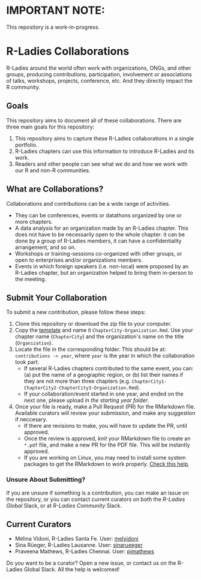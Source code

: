 # IMPORTANT NOTE:
This repository is a work-in-progress.



# R-Ladies Collaborations

R-Ladies around the world often work with organizations, ONGs, and other groups, producing contributions, participation, involvement or associations of talks, workshops, projects, conference, etc. And they directly impact the R community.

## Goals
This repository aims to document all of these collaborations. There are three main goals for this repository:
1. This repository aims to capture these R-Ladies collaborations in a single portfolio.
1. R-Ladies chapters can use this information to introduce R-Ladies and its work.
1. Readers and other people can see what we do and how we work with our R and non-R communities.

## What are Collaborations?
Collaborations and contributions can be a wide range of activities.
- They can be conferences, events or datathons organized by one or more chapters.
- A data analysis for an organization made by an R-Ladies chapter. This does not have to be necessarily open to the whole chapter: it can be done by a group of R-Ladies members, it can have a confidentiality arrangement, and so on.
- Workshops or training-sessions co-organized with other groups, or open to enterprises and/or organizations members.
- Events in which foreign speakers (i.e. non-local) were proposed by an R-Ladies chapter, but an organization helped to bring them in-person to the meeting.

## Submit Your Collaboration
To submit a new contribution, please follow these steps:

1. Clone this repository or download the zip file to your computer.
1. Copy the [template](/resources/template.Rmd) and name it `ChapterCity-Organization.Rmd`. Use your chapter name (`ChapterCity`) and the organization's name on the title (`Organization`).
1. Locate the file in the corresponding folder. This should be at: `contributions -> year`, where `year` is the year in which the collaboration took part.
    - If several R-Ladies chapters contributed to the same event, you can: (a) put the name of a geographic region, or (b) list their names if they are not more than three chapters (e.g. `ChapterCity1-ChapterCity2-ChapterCity3-Organization.Rmd`).
    - If your collaboration/event started in one year, and ended on the next one, please upload _in the starting year folder_.   
1. Once your file is ready, make a Pull Request (PR) for the RMarkdown file. Available curators will review your submission, and make any suggestion if neccesary.
    - If there are revisions to make, you will have to update the PR, until approved.
    - Once the review is approved, _knit_ your RMarkdown file to create an `*.pdf` file, and make a new PR for the PDF file. This will be instantly approved. 
    - If you are working on Linux, you may need to install some system packages to get the RMarkdown to work properly. [Check this help](https://dzone.com/articles/installing-latex-ubuntu).



### Unsure About Submitting?
If you are unsure if something is a contribution, you can make an issue on the repository, or you can contact current curators on both the _R-Ladies Global_ Slack, or at _R-Ladies Community_ Slack.

## Current Curators
- Melina Vidoni, R-Ladies Santa Fe. User: [melvidoni](https://github.com/melvidoni)
- Sina Rüeger, R-Ladies Lausanne. User: [sinarueeger](https://github.com/sinarueeger)
- Praveena Mathews, R-Ladies Chennai. User: [pjmathews](https://github.com/pjmathews)

Do you want to be a curator? Open a new issue, or contact us on the R-Ladies Global Slack. All the help is welcomed!
